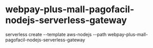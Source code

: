 # webpay-plus-mall-pagofacil-nodejs-serverless-gateway
serverless create --template aws-nodejs --path webpay-plus-mall-pagofacil-nodejs-serverless-gateway

